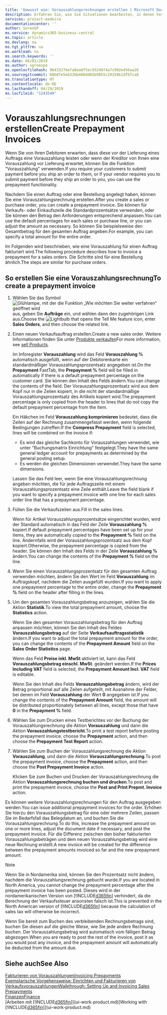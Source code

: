 ```yaml
---
title: 'Gewusst wie: Vorauszahlungsrechnungen erstellen | Microsoft Docs'
description: Erfahren Sie, wie Sie Situationen bearbeiten, in denen Vorauszahlung gefordert wird, oder Ihr Kreditor dies fordert.
services: project-madeira
documentationcenter: ''
author: SorenGP
ms.service: dynamics365-business-central
ms.topic: article
ms.devlang: na
ms.tgt_pltfrm: na
ms.workload: na
ms.search.keywords: ''
ms.date: 04/01/2019
ms.author: sgroespe
ms.openlocfilehash: 96433274efa8ea8f5ec93248f4a7c992e456aa26
ms.sourcegitcommit: 60b87e5eb32bb408dd65b9855c29159b1dfbfca8
ms.translationtype: HT
ms.contentlocale: de-DE
ms.lasthandoff: 04/29/2019
ms.locfileid: "1243549"
---
```

# <a name="create-prepayment-invoices"></a><span data-ttu-id="a5199-103">Vorauszahlungsrechnungen erstellen</span><span class="sxs-lookup"><span data-stu-id="a5199-103">Create Prepayment Invoices</span></span>
<span data-ttu-id="a5199-104">Wenn Sie von Ihren Debitoren erwarten, dass diese vor der Lieferung eines Auftrags eine Vorauszahlung leisten oder wenn der Kreditor von Ihnen eine Vorauszahlung vor Lieferung erwartet, können Sie die Funktion "Vorauszahlung" verwenden.</span><span class="sxs-lookup"><span data-stu-id="a5199-104">If you require your customers to submit payment before you ship an order to them, or if your vendor requires you to submit payment before they ship an order to you, you can use the prepayment functionality.</span></span>  

<span data-ttu-id="a5199-105">Nachdem Sie einen Auftrag oder eine Bestellung angelegt haben, können Sie eine Vorauszahlungsrechnung erstellen.</span><span class="sxs-lookup"><span data-stu-id="a5199-105">After you create a sales or purchase order, you can create a prepayment invoice.</span></span> <span data-ttu-id="a5199-106">Sie können für Verkaufs- oder Einkaufszeile die Standardprozentsätze verwenden, oder Sie können den Betrag den Anforderungen entsprechend anpassen.</span><span class="sxs-lookup"><span data-stu-id="a5199-106">You can use the default percentages for each sales or purchase line, or you can adjust the amount as necessary.</span></span> <span data-ttu-id="a5199-107">So können Sie beispielsweise den Gesamtbetrag für den gesamten Auftrag angeben.</span><span class="sxs-lookup"><span data-stu-id="a5199-107">For example, you can specify a total amount for the entire order.</span></span>  

<span data-ttu-id="a5199-108">Im Folgenden wird beschrieben, wie eine Vorauszahlung für einen Auftrag fakturiert wird.</span><span class="sxs-lookup"><span data-stu-id="a5199-108">The following procedure describes how to invoice a prepayment for a sales orders.</span></span> <span data-ttu-id="a5199-109">Die Schritte sind für eine Bestellung ähnlich.</span><span class="sxs-lookup"><span data-stu-id="a5199-109">The steps are similar for purchase orders.</span></span>  

## <a name="to-create-a-prepayment-invoice"></a><span data-ttu-id="a5199-110">So erstellen Sie eine Vorauszahlungsrechnung</span><span class="sxs-lookup"><span data-stu-id="a5199-110">To create a prepayment invoice</span></span>  
1. <span data-ttu-id="a5199-111">Wählen Sie das Symbol ![Glühlampe, mit der die Funktion „Wie möchten Sie weiter verfahren“ geöffnet wird](media/ui-search/search_small.png "Wie möchten Sie weiter verfahren?") aus, geben Sie **Aufträge** ein, und wählen dann den zugehörigen Link aus.</span><span class="sxs-lookup"><span data-stu-id="a5199-111">Choose the ![Lightbulb that opens the Tell Me feature](media/ui-search/search_small.png "Tell me what you want to do") icon, enter **Sales Orders**, and then choose the related link.</span></span>  
2. <span data-ttu-id="a5199-112">Einen neuen Verkaufsauftrag erstellen.</span><span class="sxs-lookup"><span data-stu-id="a5199-112">Create a new sales order.</span></span> <span data-ttu-id="a5199-113">Weitere Informationen finden Sie unter [Produkte verkaufen](sales-how-sell-products.md)</span><span class="sxs-lookup"><span data-stu-id="a5199-113">For more information, see [sell Products](sales-how-sell-products.md).</span></span>  

    <span data-ttu-id="a5199-114">Im Inforegister **Vorauszahlung** wird das Feld **Vorauszahlung %** automatisch ausgefüllt, wenn auf der Debitorenkarte ein standardmäßiger Vorauszahlungsprozentsatz angegeben ist.</span><span class="sxs-lookup"><span data-stu-id="a5199-114">On the **Prepayment** FastTab, the **Prepayment %** field will be filled in automatically if there is a default prepayment percentage on the customer card.</span></span> <span data-ttu-id="a5199-115">Sie können den Inhalt des Felds ändern.</span><span class="sxs-lookup"><span data-stu-id="a5199-115">You can change the contents of the field.</span></span> <span data-ttu-id="a5199-116">Der Vorauszahlungsprozentsatz wird aus dem Kopf nur in die Zeilen kopiert, in die nicht der standardmäßige Vorauszahlungsprozentsatz des Artikels kopiert wird.</span><span class="sxs-lookup"><span data-stu-id="a5199-116">The prepayment percentage is only copied from the header to lines that do not copy the default prepayment percentage from the item.</span></span>  

    <span data-ttu-id="a5199-117">Ein Häkchen im Feld **Vorauszahlung komprimieren** bedeutet, dass die Zeilen auf der Rechnung zusammengefasst werden, wenn folgende Bedingungen zutreffen:</span><span class="sxs-lookup"><span data-stu-id="a5199-117">If the **Compress Prepayment** field is selected, lines will be combined on the invoice if:</span></span>  
    - <span data-ttu-id="a5199-118">Es wird das gleiche Sachkonto für Vorauszahlungen verwendet, wie unter "Buchungsmatrix Einrichtung" festgelegt.</span><span class="sxs-lookup"><span data-stu-id="a5199-118">They have the same general ledger account for prepayments as determined by the general posting setup.</span></span>  
    - <span data-ttu-id="a5199-119">Es werden die gleichen Dimensionen verwendet.</span><span class="sxs-lookup"><span data-stu-id="a5199-119">They have the same dimensions.</span></span>  

    <span data-ttu-id="a5199-120">Lassen Sie das Feld leer, wenn Sie eine Vorauszahlungsrechnung angeben möchten, die für jede Auftragszeile mit einem Vorauszahlungsprozentsatz eine Zeile enthält.</span><span class="sxs-lookup"><span data-stu-id="a5199-120">Leave the field blank if you want to specify a prepayment invoice with one line for each sales order line that has a prepayment percentage.</span></span>  

3. <span data-ttu-id="a5199-121">Füllen Sie die Verkaufszeilen aus.</span><span class="sxs-lookup"><span data-stu-id="a5199-121">Fill in the sales lines.</span></span>  

    <span data-ttu-id="a5199-122">Wenn für Artikel Vorauszahlungsprozentsätze eingerichtet wurden, wird der Standard automatisch in das Feld  der Zeile **Vorauszahlung %** kopiert.</span><span class="sxs-lookup"><span data-stu-id="a5199-122">If default prepayment percentages have been set up for your items, they are automatically copied to the **Prepayment %** field on the line.</span></span> <span data-ttu-id="a5199-123">Andernfalls wird der Vorauszahlungsprozentsatz aus dem Kopf kopiert.</span><span class="sxs-lookup"><span data-stu-id="a5199-123">Otherwise, the prepayment percentage is copied from the header.</span></span> <span data-ttu-id="a5199-124">Sie können den Inhalt des Felds  in der Zeile **Vorauszahlung %** ändern.</span><span class="sxs-lookup"><span data-stu-id="a5199-124">You can change the contents of the **Prepayment %** field on the line.</span></span>  
4. <span data-ttu-id="a5199-125">Wenn Sie einen Vorauszahlungsprozentsatz für den gesamten Auftrag verwenden möchten, ändern Sie den Wert im Feld **Vorauszahlung** im Auftragskopf, nachdem die Zeilen ausgefüllt wurden.</span><span class="sxs-lookup"><span data-stu-id="a5199-125">If you want to apply one prepayment percentage to the entire order, change the **Prepayment %** field on the header after filling in the lines.</span></span>  
5. <span data-ttu-id="a5199-126">Um den gesamten Vorauszahlungsbetrag anzuzeigen, wählen Sie die Aktion **Statistik**.</span><span class="sxs-lookup"><span data-stu-id="a5199-126">To view the total prepayment amount, choose the **Statistics** action.</span></span>

    <span data-ttu-id="a5199-127">Wenn Sie den gesamten Vorauszahlungsbetrag für den Auftrag anpassen möchten, können Sie den Inhalt des Feldes **Vorauszahlungsbetrag** auf der Seite **Verkaufsauftragsstatistik** ändern.</span><span class="sxs-lookup"><span data-stu-id="a5199-127">If you want to adjust the total prepayment amount for the order, you can change the contents of the **Prepayment Amount** field on the **Sales Order Statistics** page.</span></span>  

    <span data-ttu-id="a5199-128">Wenn das Feld **Preise inkl. MwSt** aktiviert ist, kann das Feld **Vorauszahlungsbetrag einschl. MwSt**. geändert werden.</span><span class="sxs-lookup"><span data-stu-id="a5199-128">If the **Prices Including VAT** field is selected, the **Prepayment Amount Incl. VAT** field is editable.</span></span>  

    <span data-ttu-id="a5199-129">Wenn Sie den Inhalt des Felds **Vorauszahlungsbetrag** ändern, wird der Betrag proportional auf alle Zeilen aufgeteilt, mit Ausnahme der Felder, bei denen im Feld **Vorauszahlung** der Wert **0** angegeben ist.</span><span class="sxs-lookup"><span data-stu-id="a5199-129">If you change the contents of the **Prepayment Amount** field, the amount will be distributed proportionately between all lines, except those that have **0** in the **Prepayment %** field.</span></span>  
6. <span data-ttu-id="a5199-130">Wählen Sie zum Drucken eines Testberichtes vor der Buchung der Vorauszahlungsrechnung die Aktion **Vorauszahlung** und dann die Aktion **Vorauszahlungstestbericht**.</span><span class="sxs-lookup"><span data-stu-id="a5199-130">To print a test report before posting the prepayment invoice, choose the **Prepayment** action, and then choose the **Prepayment Test Report** action.</span></span>  
7. <span data-ttu-id="a5199-131">Wählen Sie zum Buchen der Vorauszahlungsrechnung die Aktion **Vorauszahlung**, und dann die Aktion **Vorauszahlungsrechnung**.</span><span class="sxs-lookup"><span data-stu-id="a5199-131">To post the prepayment invoice, choose the **Prepayment** action, and then choose the **Post Prepayment Invoice** action.</span></span>  

    <span data-ttu-id="a5199-132">Klicken Sie zum Buchen und Drucken der Vorauszahlungsrechnung die Aktion **Vorauszahlungsrechnung buchen und drucken**.</span><span class="sxs-lookup"><span data-stu-id="a5199-132">To post and print the prepayment invoice, choose the **Post and Print Prepmt. Invoice** action.</span></span>  

<span data-ttu-id="a5199-133">Es können weitere Vorauszahlungsrechnungen für den Auftrag ausgegeben werden.</span><span class="sxs-lookup"><span data-stu-id="a5199-133">You can issue additional prepayment invoices for the order.</span></span> <span data-ttu-id="a5199-134">Erhöhen Sie hierzu den Vorauszahlungsbetrag für eine oder mehrere Zeilen, passen Sie im Bedarfsfall das Belegdatum an, und buchen Sie die Vorauszahlungsrechnung.</span><span class="sxs-lookup"><span data-stu-id="a5199-134">To do this, increase the prepayment amount on one or more lines, adjust the document date if necessary, and post the prepayment invoice.</span></span> <span data-ttu-id="a5199-135">Für die Differenz zwischen den bisher fakturierten Vorauszahlungsbeträgen und dem neuen Vorauszahlungsbetrag wird eine neue Rechnung erstellt.</span><span class="sxs-lookup"><span data-stu-id="a5199-135">A new invoice will be created for the difference between the prepayment amounts invoiced so far and the new prepayment amount.</span></span>  

> [!NOTE]  
>  <span data-ttu-id="a5199-136">Wenn Sie in Nordamerika sind, können Sie den Prozentsatz nicht ändern, nachdem die Vorauszahlungsrechnung gebucht wurde.</span><span class="sxs-lookup"><span data-stu-id="a5199-136">If you are located in North America, you cannot change the prepayment percentage after the prepayment invoice has been posted.</span></span> <span data-ttu-id="a5199-137">Dieses wird in der nordamerikanischen Version von [!INCLUDE[d365fin](includes/d365fin_md.md)] verhindert, da die Berechnung der Verkaufssteuer ansonsten falsch ist.</span><span class="sxs-lookup"><span data-stu-id="a5199-137">This is prevented in the North American version of [!INCLUDE[d365fin](includes/d365fin_md.md)] because the calculation of sales tax will otherwise be incorrect.</span></span>  

 <span data-ttu-id="a5199-138">Wenn Sie bereit zum Buchen des verbleibenden Rechnungsbetrags sind, buchen Sie diesen auf die gleiche Weise, wie Sie jede andere Rechnung buchen. Der Vorauszahlungsbetrag wird automatisch vom fälligen Betrag abgezogen.</span><span class="sxs-lookup"><span data-stu-id="a5199-138">When you are ready to post the rest of the invoice, post it as you would post any invoice, and the prepayment amount will automatically be deducted from the amount due.</span></span>  

## <a name="see-also"></a><span data-ttu-id="a5199-139">Siehe auch</span><span class="sxs-lookup"><span data-stu-id="a5199-139">See Also</span></span>  
[<span data-ttu-id="a5199-140">Fakturieren von Vorauszahlungen</span><span class="sxs-lookup"><span data-stu-id="a5199-140">Invoicing Prepayments</span></span>](finance-invoice-prepayments.md)  
[<span data-ttu-id="a5199-141">Exemplarische Vorgehensweise: Einrichten und Fakturieren von Verkaufsvorauszahlungen</span><span class="sxs-lookup"><span data-stu-id="a5199-141">Walkthrough: Setting Up and Invoicing Sales Prepayments</span></span>](walkthrough-setting-up-and-invoicing-sales-prepayments.md)  
[<span data-ttu-id="a5199-142">Finanzen</span><span class="sxs-lookup"><span data-stu-id="a5199-142">Finance</span></span>](finance.md)  
<span data-ttu-id="a5199-143">[Arbeiten mit [!INCLUDE[d365fin](includes/d365fin_md.md)]](ui-work-product.md)</span><span class="sxs-lookup"><span data-stu-id="a5199-143">[Working with [!INCLUDE[d365fin](includes/d365fin_md.md)]](ui-work-product.md)</span></span>
